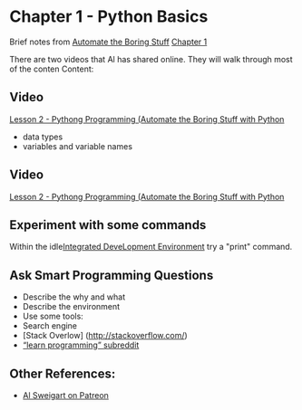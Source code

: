 # Chapter 1 - Python Basics
Brief notes from [Automate the Boring Stuff](https://automatetheboringstuff.com)
[Chapter 1](https://automatetheboringstuff.com/chapter1/)

There are two videos that Al has shared online. They will walk through most of the conten
Content:

## Video
[Lesson 2 - Pythong Programming (Automate the Boring Stuff with Python](https://www.youtube.com/watch?v=7qHMXu99d88)

- data types
- variables and variable names
## Video
[Lesson 2 - Pythong Programming (Automate the Boring Stuff with Python](https://www.youtube.com/watch?v=7qHMXu99d88)
## Experiment with some commands
Within the idle[Integrated DeveLopment Environment](https://en.wikipedia.org/wiki/IDLE) try a "print" command.
## Ask Smart Programming Questions
- Describe the why and what
- Describe the environment
- Use some tools:
- Search engine
- [Stack Overlow] (http://stackoverflow.com/)
- [“learn programming” subreddit](http://reddit.com/r/learnprogramming/)
## Other References:
- [Al Sweigart on Patreon](https://www.patreon.com/AlSweigart)
